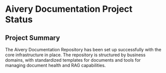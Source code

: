 # Aivery Documentation Project Status

## Project Summary

The Aivery Documentation Repository has been set up successfully with the core infrastructure in place. The repository is structured by business domains, with standardized templates for documents and tools for managing document health and RAG capabilities.
